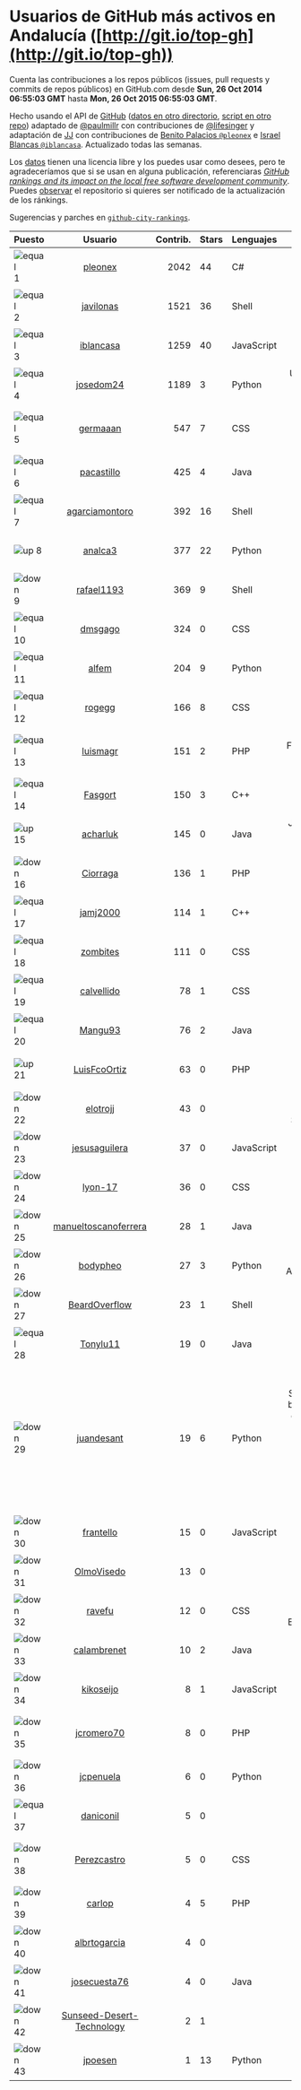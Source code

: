 
# Usuarios de GitHub más activos en Andalucía ([http://git.io/top-gh](http://git.io/top-gh))



  Cuenta las contribuciones a los repos públicos (issues, pull requests y commits de repos públicos) en GitHub.com desde  **Sun, 26 Oct 2014 06:55:03 GMT** hasta **Mon, 26 Oct 2015 06:55:03 GMT**.

  Hecho usando el API de [GitHub](http://github.com) ([datos en otro directorio](https://github.com/JJ/top-github-users-data/tree/master/data), [script en otro repo](https://github.com/JJ/github-city-rankings/blob/master/get-city.coffee)) adaptado de [@paulmillr](https://github.com/paulmillr) con contribuciones de [@lifesinger](https://github.com/lifesinger) y adaptación de [JJ](http://jj.github.io) con contribuciones de [Benito Palacios `@pleonex`](http://github.com/pleonex) e [Israel Blancas `@iblancasa`](https://github.com/iblancasa). Actualizado todas las semanas.

  Los [datos](https://github.com/JJ/top-github-users-data/tree/master/data) tienen una licencia libre y los puedes usar como desees, pero te agradeceríamos que si se usan en alguna publicación, referenciaras [*GitHub rankings and its impact on the local free software development community*](https://thewinnower.com/papers/github-rankings-and-its-impact-on-the-local-free-software-development-community). Puedes [observar](https://github.com/JJ/top-github-users-data/subscription) el repositorio si quieres ser notificado de la actualización de los ránkings.

  Sugerencias y parches en [`github-city-rankings`](http://github.com/JJ/github-city-rankings).


| Puesto   |  Usuario  |Contrib.| Stars | Lenguajes   |      Lugar      |  Avatar  |
|----------|:---------:|-------:|-------|-------------|:---------------:|----------|
|![equal](https://raw.githubusercontent.com/JJ/github-city-rankings/master/img/equal.gif) 1 | [pleonex](https://github.com/pleonex) | 2042 | 44 | C# | Granada, Andalucía, Spain | <img src='https://avatars2.githubusercontent.com/u/3107481?v=3&s=64' width="64" title='Benito Palacios Sánchez'> |
|![equal](https://raw.githubusercontent.com/JJ/github-city-rankings/master/img/equal.gif) 2 | [javilonas](https://github.com/javilonas) | 1521 | 36 | Shell | Sevilla, Andalucía,  (España) | <img src='https://avatars3.githubusercontent.com/u/2302257?v=3&s=64' width="64" title='Javier Sayago'> |
|![equal](https://raw.githubusercontent.com/JJ/github-city-rankings/master/img/equal.gif) 3 | [iblancasa](https://github.com/iblancasa) | 1259 | 40 | JavaScript | Granada, Andalucía, Spain | <img src='https://avatars0.githubusercontent.com/u/4806311?v=3&s=64' width="64" title='Israel Blancas'> |
|![equal](https://raw.githubusercontent.com/JJ/github-city-rankings/master/img/equal.gif) 4 | [josedom24](https://github.com/josedom24) | 1189 | 3 | Python | Utrera, Sevilla, Andalucía, Spain | <img src='https://avatars1.githubusercontent.com/u/1698221?v=3&s=64' width="64" title='José Domingo Muñoz Rodríguez'> |
|![equal](https://raw.githubusercontent.com/JJ/github-city-rankings/master/img/equal.gif) 5 | [germaaan](https://github.com/germaaan) | 547 | 7 | CSS | Granada / Almería (Andalucía), Spain | <img src='https://avatars1.githubusercontent.com/u/5518719?v=3&s=64' width="64" title='German Martinez'> |
|![equal](https://raw.githubusercontent.com/JJ/github-city-rankings/master/img/equal.gif) 6 | [pacastillo](https://github.com/pacastillo) | 425 | 4 | Java | Granada (Andalucía, Spain) | <img src='https://avatars3.githubusercontent.com/u/2456?v=3&s=64' width="64" title='Pedro A. Castillo Valdivieso'> |
|![equal](https://raw.githubusercontent.com/JJ/github-city-rankings/master/img/equal.gif) 7 | [agarciamontoro](https://github.com/agarciamontoro) | 392 | 16 | Shell | Granada, Andalucía, Spain | <img src='https://avatars3.githubusercontent.com/u/3924815?v=3&s=64' width="64" title='Alejandro García Montoro'> |
|![up](https://raw.githubusercontent.com/JJ/github-city-rankings/master/img/up.gif) 8 | [analca3](https://github.com/analca3) | 377 | 22 | Python | Granada, Andalucía, Spain | <img src='https://avatars1.githubusercontent.com/u/3939991?v=3&s=64' width="64" title='Antonio Álvarez Caballero'> |
|![down](https://raw.githubusercontent.com/JJ/github-city-rankings/master/img/down.gif) 9 | [rafael1193](https://github.com/rafael1193) | 369 | 9 | Shell | Granada, Andalucía, Spain | <img src='https://avatars1.githubusercontent.com/u/436547?v=3&s=64' width="64" title='Rafael Bailón'> |
|![equal](https://raw.githubusercontent.com/JJ/github-city-rankings/master/img/equal.gif) 10 | [dmsgago](https://github.com/dmsgago) | 324 | 0 | CSS | Sevilla, Andalucía, España | <img src='https://avatars3.githubusercontent.com/u/10972531?v=3&s=64' width="64" title='Diego Martín Sánchez'> |
|![equal](https://raw.githubusercontent.com/JJ/github-city-rankings/master/img/equal.gif) 11 | [alfem](https://github.com/alfem) | 204 | 9 | Python | Seville, Andalusia, Spain | <img src='https://avatars2.githubusercontent.com/u/697599?v=3&s=64' width="64" title='Alfonso E.M.'> |
|![equal](https://raw.githubusercontent.com/JJ/github-city-rankings/master/img/equal.gif) 12 | [rogegg](https://github.com/rogegg) | 166 | 8 | CSS | Granada, Andalucía, España | <img src='https://avatars1.githubusercontent.com/u/5522169?v=3&s=64' width="64" title='Rogelio'> |
|![equal](https://raw.githubusercontent.com/JJ/github-city-rankings/master/img/equal.gif) 13 | [luismagr](https://github.com/luismagr) | 151 | 2 | PHP | Jerez de la Frontera, Cádiz, Andalucía, España | <img src='https://avatars3.githubusercontent.com/u/2010864?v=3&s=64' width="64" title='Luis González'> |
|![equal](https://raw.githubusercontent.com/JJ/github-city-rankings/master/img/equal.gif) 14 | [Fasgort](https://github.com/Fasgort) | 150 | 3 | C++ | Spain, Andalucia | <img src='https://avatars1.githubusercontent.com/u/5921707?v=3&s=64' width="64" title='Fasgort'> |
|![up](https://raw.githubusercontent.com/JJ/github-city-rankings/master/img/up.gif) 15 | [acharluk](https://github.com/acharluk) | 145 | 0 | Java | Jaén, Granada, Andalucía, Spain | <img src='https://avatars3.githubusercontent.com/u/5154281?v=3&s=64' width="64" title='ACharLuk'> |
|![down](https://raw.githubusercontent.com/JJ/github-city-rankings/master/img/down.gif) 16 | [Ciorraga](https://github.com/Ciorraga) | 136 | 1 | PHP | Jaén, Andalucía, España | <img src='https://avatars2.githubusercontent.com/u/5888071?v=3&s=64' width="64" title='Miguel Ángel Ciórraga'> |
|![equal](https://raw.githubusercontent.com/JJ/github-city-rankings/master/img/equal.gif) 17 | [jamj2000](https://github.com/jamj2000) | 114 | 1 | C++ | Andalusia, Spain | <img src='https://avatars0.githubusercontent.com/u/2934084?v=3&s=64' width="64" title='José Antonio Muñoz Jiménez'> |
|![equal](https://raw.githubusercontent.com/JJ/github-city-rankings/master/img/equal.gif) 18 | [zombites](https://github.com/zombites) | 111 | 0 | CSS | Sevilla, Andalucía | <img src='https://avatars3.githubusercontent.com/u/6654662?v=3&s=64' width="64" title='Sergio Pérez-Pedrero Merino'> |
|![equal](https://raw.githubusercontent.com/JJ/github-city-rankings/master/img/equal.gif) 19 | [calvellido](https://github.com/calvellido) | 78 | 1 | CSS | Villamartín (Andalucía) | <img src='https://avatars3.githubusercontent.com/u/7753447?v=3&s=64' width="64" title='Juan Valencia'> |
|![equal](https://raw.githubusercontent.com/JJ/github-city-rankings/master/img/equal.gif) 20 | [Mangu93](https://github.com/Mangu93) | 76 | 2 | Java | Malaga, Andalusia. | <img src='https://avatars3.githubusercontent.com/u/7920900?v=3&s=64' width="64" title='Adrian Marin'> |
|![up](https://raw.githubusercontent.com/JJ/github-city-rankings/master/img/up.gif) 21 | [LuisFcoOrtiz](https://github.com/LuisFcoOrtiz) | 63 | 0 | PHP | Andalucia, Spain | <img src='https://avatars1.githubusercontent.com/u/8844134?v=3&s=64' width="64" title='Luis Fco Ortiz'> |
|![down](https://raw.githubusercontent.com/JJ/github-city-rankings/master/img/down.gif) 22 | [elotrojj](https://github.com/elotrojj) | 43 | 0 |  | Granada, Andalucía, Spain, Europe | <img src='https://avatars1.githubusercontent.com/u/12581556?v=3&s=64' width="64" title='El otro JJ'> |
|![down](https://raw.githubusercontent.com/JJ/github-city-rankings/master/img/down.gif) 23 | [jesusaguilera](https://github.com/jesusaguilera) | 37 | 0 | JavaScript | Andalucía | <img src='https://avatars0.githubusercontent.com/u/2405569?v=3&s=64' width="64" title=''> |
|![down](https://raw.githubusercontent.com/JJ/github-city-rankings/master/img/down.gif) 24 | [lyon-17](https://github.com/lyon-17) | 36 | 0 | CSS | Andalucia, Spain | <img src='https://avatars3.githubusercontent.com/u/7520588?v=3&s=64' width="64" title='Alejandro Gutierrez'> |
|![down](https://raw.githubusercontent.com/JJ/github-city-rankings/master/img/down.gif) 25 | [manueltoscanoferrera](https://github.com/manueltoscanoferrera) | 28 | 1 | Java | Seville, Andalusia, Spain | <img src='https://avatars1.githubusercontent.com/u/11190059?v=3&s=64' width="64" title=''> |
|![down](https://raw.githubusercontent.com/JJ/github-city-rankings/master/img/down.gif) 26 | [bodypheo](https://github.com/bodypheo) | 27 | 3 | Python | Málaga, Andalucía,Spain | <img src='https://avatars2.githubusercontent.com/u/535748?v=3&s=64' width="64" title='Juan Miguel Jiménez'> |
|![down](https://raw.githubusercontent.com/JJ/github-city-rankings/master/img/down.gif) 27 | [BeardOverflow](https://github.com/BeardOverflow) | 23 | 1 | Shell | Jaén, Andalucía, España | <img src='https://avatars2.githubusercontent.com/u/4147595?v=3&s=64' width="64" title='José Ángel Pastrana Padilla'> |
|![equal](https://raw.githubusercontent.com/JJ/github-city-rankings/master/img/equal.gif) 28 | [Tonylu11](https://github.com/Tonylu11) | 19 | 0 | Java | Córdoba, Andalucia, España | <img src='https://avatars2.githubusercontent.com/u/11420713?v=3&s=64' width="64" title='Antonio Luque Bravo'> |
|![down](https://raw.githubusercontent.com/JJ/github-city-rankings/master/img/down.gif) 29 | [juandesant](https://github.com/juandesant) | 19 | 6 | Python | Jodrell Bank Observatory, SK11 9DL, UK, before Instituto de Astrofísica de Andalucía, Granada, E-18008, European Southern Observatory, Munich, D-80805 | <img src='https://avatars0.githubusercontent.com/u/1641249?v=3&s=64' width="64" title='Juande Santander-Vela'> |
|![down](https://raw.githubusercontent.com/JJ/github-city-rankings/master/img/down.gif) 30 | [frantello](https://github.com/frantello) | 15 | 0 | JavaScript | Huelva, Andalucia, Spain | <img src='https://avatars2.githubusercontent.com/u/6098478?v=3&s=64' width="64" title='Fran Tello'> |
|![down](https://raw.githubusercontent.com/JJ/github-city-rankings/master/img/down.gif) 31 | [OlmoVisedo](https://github.com/OlmoVisedo) | 13 | 0 |  | Andalucía | <img src='https://avatars0.githubusercontent.com/u/11078120?v=3&s=64' width="64" title='Olmo Visedo'> |
|![down](https://raw.githubusercontent.com/JJ/github-city-rankings/master/img/down.gif) 32 | [ravefu](https://github.com/ravefu) | 12 | 0 | CSS | Granada, Andalucía, España (Spain) | <img src='https://avatars2.githubusercontent.com/u/4415103?v=3&s=64' width="64" title='Rafael Velázquez'> |
|![down](https://raw.githubusercontent.com/JJ/github-city-rankings/master/img/down.gif) 33 | [calambrenet](https://github.com/calambrenet) | 10 | 2 | Java | Andalucía (España) | <img src='https://avatars0.githubusercontent.com/u/1557627?v=3&s=64' width="64" title='José Luis Castro'> |
|![down](https://raw.githubusercontent.com/JJ/github-city-rankings/master/img/down.gif) 34 | [kikoseijo](https://github.com/kikoseijo) | 8 | 1 | JavaScript | Andalucía, Málaga. | <img src='https://avatars1.githubusercontent.com/u/1528668?v=3&s=64' width="64" title='Kiko Seijo'> |
|![down](https://raw.githubusercontent.com/JJ/github-city-rankings/master/img/down.gif) 35 | [jcromero70](https://github.com/jcromero70) | 8 | 0 | PHP | Cabra - Córdoba - Andalucia - España | <img src='https://avatars3.githubusercontent.com/u/3167812?v=3&s=64' width="64" title='Juan Carlos Romero'> |
|![down](https://raw.githubusercontent.com/JJ/github-city-rankings/master/img/down.gif) 36 | [jcpenuela](https://github.com/jcpenuela) | 6 | 0 | Python | Sevilla (Andalucía - España) | <img src='https://avatars2.githubusercontent.com/u/1961480?v=3&s=64' width="64" title='Juan Carlos Peñuela Jiménez'> |
|![equal](https://raw.githubusercontent.com/JJ/github-city-rankings/master/img/equal.gif) 37 | [daniconil](https://github.com/daniconil) | 5 | 0 |  | Andalucía | <img src='https://avatars2.githubusercontent.com/u/401161?v=3&s=64' width="64" title='Daniel M.'> |
|![down](https://raw.githubusercontent.com/JJ/github-city-rankings/master/img/down.gif) 38 | [Perezcastro](https://github.com/Perezcastro) | 5 | 0 | CSS | Priego de Córdoba, Andalucía, España | <img src='https://avatars3.githubusercontent.com/u/13264092?v=3&s=64' width="64" title='Antonio Pérez Castro'> |
|![down](https://raw.githubusercontent.com/JJ/github-city-rankings/master/img/down.gif) 39 | [carlop](https://github.com/carlop) | 4 | 5 | PHP | Granada, Andalucia, Spain | <img src='https://avatars1.githubusercontent.com/u/304140?v=3&s=64' width="64" title='Carlos López'> |
|![down](https://raw.githubusercontent.com/JJ/github-city-rankings/master/img/down.gif) 40 | [albrtogarcia](https://github.com/albrtogarcia) | 4 | 0 |  | Seville, Andalucia | <img src='https://avatars1.githubusercontent.com/u/12934142?v=3&s=64' width="64" title='Alberto'> |
|![down](https://raw.githubusercontent.com/JJ/github-city-rankings/master/img/down.gif) 41 | [josecuesta76](https://github.com/josecuesta76) | 4 | 0 | Java | Andalucia | <img src='https://avatars0.githubusercontent.com/u/11946768?v=3&s=64' width="64" title='Jose Manuel Cuesta'> |
|![down](https://raw.githubusercontent.com/JJ/github-city-rankings/master/img/down.gif) 42 | [Sunseed-Desert-Technology](https://github.com/Sunseed-Desert-Technology) | 2 | 1 |  | Andalucia, Spain | <img src='https://avatars1.githubusercontent.com/u/8932514?v=3&s=64' width="64" title='Sunseed Desert Technologies'> |
|![down](https://raw.githubusercontent.com/JJ/github-city-rankings/master/img/down.gif) 43 | [jpoesen](https://github.com/jpoesen) | 1 | 13 | Python | Andalusia, Spain | <img src='https://avatars0.githubusercontent.com/u/174225?v=3&s=64' width="64" title='Joeri Poesen'> |
